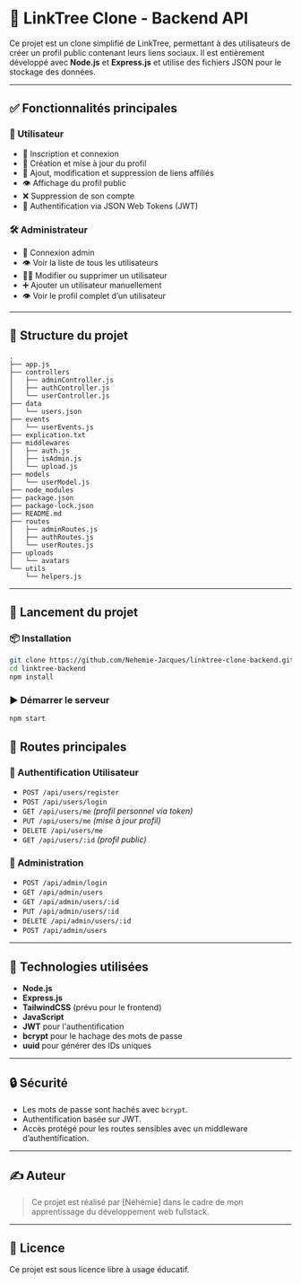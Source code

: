 
# 📎 LinkTree Clone - Backend API

Ce projet est un clone simplifié de LinkTree, permettant à des utilisateurs de créer un profil public contenant leurs liens sociaux. Il est entièrement développé avec **Node.js** et **Express.js** et utilise des fichiers JSON pour le stockage des données.

---

## ✅ Fonctionnalités principales

### 👤 Utilisateur
- 🔐 Inscription et connexion
- 📝 Création et mise à jour du profil
- 🔗 Ajout, modification et suppression de liens affiliés
- 👁️ Affichage du profil public
- ❌ Suppression de son compte
- 🔄 Authentification via JSON Web Tokens (JWT)

### 🛠️ Administrateur
- 🔐 Connexion admin
- 👁️ Voir la liste de tous les utilisateurs
- 🧑‍💻 Modifier ou supprimer un utilisateur
- ➕ Ajouter un utilisateur manuellement
- 👁️ Voir le profil complet d’un utilisateur

---

## 🧱 Structure du projet

```
.
├── app.js
├── controllers
│   ├── adminController.js
│   ├── authController.js
│   └── userController.js
├── data
│   └── users.json
├── events
│   └── userEvents.js
├── explication.txt
├── middlewares
│   ├── auth.js
│   ├── isAdmin.js
│   └── upload.js
├── models
│   └── userModel.js
├── node_modules
├── package.json
├── package-lock.json
├── README.md
├── routes
│   ├── adminRoutes.js
│   ├── authRoutes.js
│   └── userRoutes.js
├── uploads
│   └── avatars
└── utils
    └── helpers.js

````

---

## 🚀 Lancement du projet

### 📦 Installation
```bash
git clone https://github.com/Nehemie-Jacques/linktree-clone-backend.git
cd linktree-backend
npm install
````

### ▶️ Démarrer le serveur

```bash
npm start
```

## 📡 Routes principales

### 🔐 Authentification Utilisateur

* `POST /api/users/register`
* `POST /api/users/login`
* `GET /api/users/me` *(profil personnel via token)*
* `PUT /api/users/me` *(mise à jour profil)*
* `DELETE /api/users/me`
* `GET /api/users/:id` *(profil public)*

### 🔐 Administration

* `POST /api/admin/login`
* `GET /api/admin/users`
* `GET /api/admin/users/:id`
* `PUT /api/admin/users/:id`
* `DELETE /api/admin/users/:id`
* `POST /api/admin/users`

---

## 🔧 Technologies utilisées

* **Node.js**
* **Express.js**
* **TailwindCSS** (prévu pour le frontend)
* **JavaScript**
* **JWT** pour l'authentification
* **bcrypt** pour le hachage des mots de passe
* **uuid** pour générer des IDs uniques

---

## 🔒 Sécurité

* Les mots de passe sont hachés avec `bcrypt`.
* Authentification basée sur JWT.
* Accès protégé pour les routes sensibles avec un middleware d’authentification.

---

## ✍️ Auteur

> Ce projet est réalisé par \[Néhémie] dans le cadre de mon apprentissage du développement web fullstack.

---

## 📄 Licence

Ce projet est sous licence libre à usage éducatif.

```